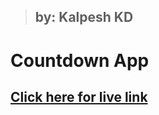 > ## by: Kalpesh KD

# Countdown App

## [Click here for live link](https://kdjscountdown.netlify.app/)